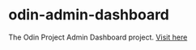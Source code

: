 # odin-admin-dashboard
The Odin Project Admin Dashboard project. [Visit here](https://mkkami.github.io/odin-admin-dashboard/)
